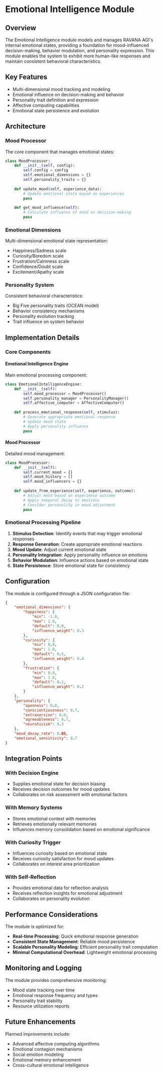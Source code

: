 # Emotional Intelligence Module

## Overview

The Emotional Intelligence module models and manages RAVANA AGI's internal emotional states, providing a foundation for mood-influenced decision-making, behavior modulation, and personality expression. This module enables the system to exhibit more human-like responses and maintain consistent behavioral characteristics.

## Key Features

- Multi-dimensional mood tracking and modeling
- Emotional influence on decision-making and behavior
- Personality trait definition and expression
- Affective computing capabilities
- Emotional state persistence and evolution

## Architecture

### Mood Processor

The core component that manages emotional states:

```python
class MoodProcessor:
    def __init__(self, config):
        self.config = config
        self.emotional_dimensions = {}
        self.personality_traits = {}
    
    def update_mood(self, experience_data):
        # Update emotional state based on experiences
        pass
    
    def get_mood_influence(self):
        # Calculate influence of mood on decision-making
        pass
```

### Emotional Dimensions

Multi-dimensional emotional state representation:

- Happiness/Sadness scale
- Curiosity/Boredom scale
- Frustration/Calmness scale
- Confidence/Doubt scale
- Excitement/Apathy scale

### Personality System

Consistent behavioral characteristics:

- Big Five personality traits (OCEAN model)
- Behavior consistency mechanisms
- Personality evolution tracking
- Trait influence on system behavior

## Implementation Details

### Core Components

#### Emotional Intelligence Engine

Main emotional processing component:

```python
class EmotionalIntelligenceEngine:
    def __init__(self):
        self.mood_processor = MoodProcessor()
        self.personality_manager = PersonalityManager()
        self.affective_computer = AffectiveComputer()
    
    def process_emotional_response(self, stimulus):
        # Generate appropriate emotional response
        # Update mood state
        # Apply personality influence
        pass
```

#### Mood Processor

Detailed mood management:

```python
class MoodProcessor:
    def __init__(self):
        self.current_mood = {}
        self.mood_history = []
        self.mood_influencers = {}
    
    def update_from_experience(self, experience, outcome):
        # Adjust mood based on experience outcome
        # Apply temporal decay to emotions
        # Consider personality in mood adjustment
        pass
```

### Emotional Processing Pipeline

1. **Stimulus Detection**: Identify events that may trigger emotional responses
2. **Response Generation**: Create appropriate emotional reactions
3. **Mood Update**: Adjust current emotional state
4. **Personality Integration**: Apply personality influence on emotions
5. **Behavior Modulation**: Influence actions based on emotional state
6. **State Persistence**: Store emotional state for consistency

## Configuration

The module is configured through a JSON configuration file:

```json
{
    "emotional_dimensions": {
        "happiness": {
            "min": -1.0,
            "max": 1.0,
            "default": 0.0,
            "influence_weight": 0.3
        },
        "curiosity": {
            "min": 0.0,
            "max": 1.0,
            "default": 0.5,
            "influence_weight": 0.4
        },
        "frustration": {
            "min": 0.0,
            "max": 1.0,
            "default": 0.1,
            "influence_weight": 0.2
        }
    },
    "personality": {
        "openness": 0.8,
        "conscientiousness": 0.7,
        "extraversion": 0.6,
        "agreeableness": 0.7,
        "neuroticism": 0.3
    },
    "mood_decay_rate": 0.05,
    "emotional_sensitivity": 0.7
}
```

## Integration Points

### With Decision Engine

- Supplies emotional state for decision biasing
- Receives decision outcomes for mood updates
- Collaborates on risk assessment with emotional factors

### With Memory Systems

- Stores emotional context with memories
- Retrieves emotionally relevant memories
- Influences memory consolidation based on emotional significance

### With Curiosity Trigger

- Influences curiosity based on emotional state
- Receives curiosity satisfaction for mood updates
- Collaborates on interest area prioritization

### With Self-Reflection

- Provides emotional data for reflection analysis
- Receives reflection insights for emotional adjustment
- Collaborates on personality evolution

## Performance Considerations

The module is optimized for:

- **Real-time Processing**: Quick emotional response generation
- **Consistent State Management**: Reliable mood persistence
- **Scalable Personality Modeling**: Efficient personality trait computation
- **Minimal Computational Overhead**: Lightweight emotional processing

## Monitoring and Logging

The module provides comprehensive monitoring:

- Mood state tracking over time
- Emotional response frequency and types
- Personality trait stability
- Resource utilization reports

## Future Enhancements

Planned improvements include:

- Advanced affective computing algorithms
- Emotional contagion mechanisms
- Social emotion modeling
- Emotional memory enhancement
- Cross-cultural emotional intelligence